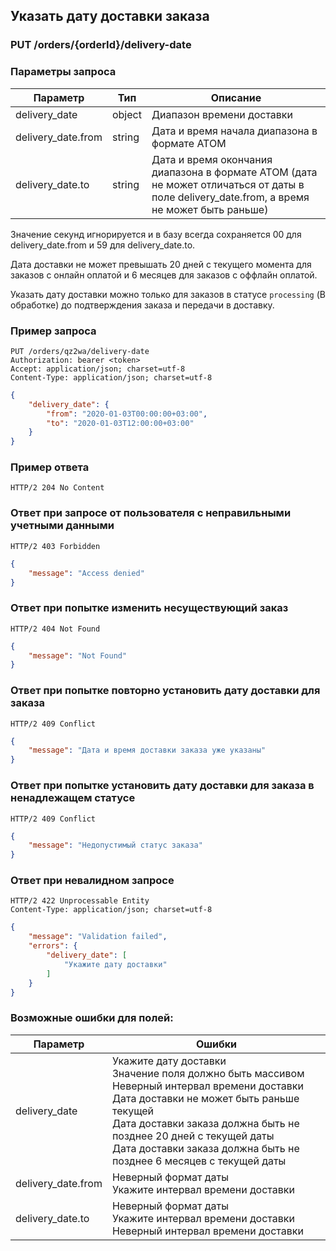 ## Указать дату доставки заказа

### PUT /orders/{orderId}/delivery-date

### Параметры запроса

|Параметр|Тип|Описание|
|---|---|---|
|delivery_date|object|Диапазон времени доставки|
|delivery_date.from|string|Дата и время начала диапазона в формате ATOM|
|delivery_date.to|string|Дата и время окончания диапазона в формате ATOM (дата не может отличаться от даты в поле delivery_date.from, а время не может быть раньше)|

Значение секунд игнорируется и в базу всегда сохраняется 00 для delivery_date.from и 59 для delivery_date.to.

Дата доставки не может превышать 20 дней с текущего момента для заказов с онлайн оплатой и 6 месяцев для заказов с оффлайн оплатой.

Указать дату доставки можно только для заказов в статусе `processing` (В обработке) до подтверждения заказа и передачи в доставку.

### Пример запроса

```http
PUT /orders/qz2wa/delivery-date
Authorization: bearer <token>
Accept: application/json; charset=utf-8
Content-Type: application/json; charset=utf-8
```
```json
{
    "delivery_date": {
        "from": "2020-01-03T00:00:00+03:00",
        "to": "2020-01-03T12:00:00+03:00"
    }
}
```

### Пример ответа
```http
HTTP/2 204 No Content
```

### Ответ при запросе от пользователя с неправильными учетными данными

```http
HTTP/2 403 Forbidden
```
```json
{
    "message": "Access denied"
}
```

### Ответ при попытке изменить несуществующий заказ

```http
HTTP/2 404 Not Found
```
```json
{
    "message": "Not Found"
}
```

### Ответ при попытке повторно установить дату доставки для заказа

```http
HTTP/2 409 Conflict
```
```json
{
    "message": "Дата и время доставки заказа уже указаны"
}
```

### Ответ при попытке установить дату доставки для заказа в ненадлежащем статусе

```http
HTTP/2 409 Conflict
```
```json
{
    "message": "Недопустимый статус заказа"
}
```

### Ответ при невалидном запросе

```http
HTTP/2 422 Unprocessable Entity
Content-Type: application/json; charset=utf-8
```
```json
{
    "message": "Validation failed",
    "errors": {
        "delivery_date": [
            "Укажите дату доставки"
        ]
    }
}
```

### Возможные ошибки для полей:

|Параметр|Ошибки|
|---|---|
|delivery_date|Укажите дату доставки<br>Значение поля должно быть массивом<br>Неверный интервал времени доставки<br>Дата доставки не может быть раньше текущей<br>Дата доставки заказа должна быть не позднее 20 дней с текущей даты<br>Дата доставки заказа должна быть не позднее 6 месяцев с текущей даты|
|delivery_date.from|Неверный формат даты<br>Укажите интервал времени доставки|
|delivery_date.to|Неверный формат даты<br>Укажите интервал времени доставки<br>Неверный интервал времени доставки|
